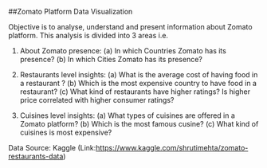 ##Zomato Platform Data Visualization


Objective is to analyse, understand and present information about Zomato platform. This analysis is divided into 3 areas i.e.

1. About Zomato presence: 
(a) In which Countries Zomato has its presence?
(b) In which Cities Zomato has its presence?

2. Restaurants level insights: 
(a) What is the average cost of having food in a restaurant ?
(b) Which is the most expensive country to have food in a restaurant?
(c) What kind of restaurants have higher ratings? Is higher price correlated with higher consumer ratings?

3. Cuisines level insights:
(a) What types of cuisines are offered in a Zomato platform?
(b) Which is the most famous cusine?
(c) What kind of cuisines is most expensive?

Data Source: Kaggle (Link:https://www.kaggle.com/shrutimehta/zomato-restaurants-data)
